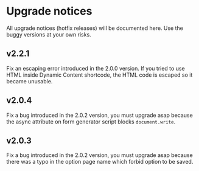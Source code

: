 # Upgrade notices

All upgrade notices (hotfix releases) will be documented here. Use the buggy versions at your own risks.

## v2.2.1

Fix an escaping error introduced in the 2.0.0 version. If you tried to use HTML inside Dynamic Content shortcode, the HTML code is escaped so it became unusable.

## v2.0.4

Fix a bug introduced in the 2.0.2 version, you must upgrade asap because the async attribute on form generator script blocks `document.write`.

## v2.0.3

Fix a bug introduced in the 2.0.2 version, you must upgrade asap because there was a typo in the option page name which forbid option to be saved.
